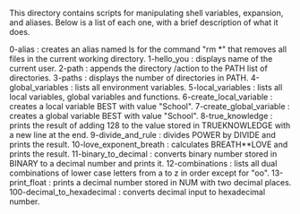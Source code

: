 This directory contains scripts for manipulating shell variables, expansion, and aliases. Below is a list of each one, with a brief description of what it does.

0-alias : creates an alias named ls for the command "rm *" that removes all files in the current working directory.
1-hello_you : displays name of the current user.
2-path : appends the directory /action to the PATH list of directories.
3-paths : displays the number of directories in PATH.
4-global_variables : lists all environment variables.
5-local_variables : lists all local variables, global variables and functions.
6-create_local_variable : creates a local variable BEST with value "School".
7-create_global_variable : creates a global variable BEST with value "School".
8-true_knowledge : prints the result of adding 128 to the value stored in TRUEKNOWLEDGE with a new line at the end.
9-divide_and_rule : divides POWER by DIVIDE and prints the result.
10-love_exponent_breath : calculates BREATH**LOVE and prints the result.
11-binary_to_decimal : converts binary number stored in BINARY to a decimal number and prints it.
12-combinations : lists all dual combinations of lower case letters from a to z in order except for "oo".
13-print_float : prints a decimal number stored in NUM with two decimal places.
100-decimal_to_hexadecimal : converts decimal input to hexadecimal number.

